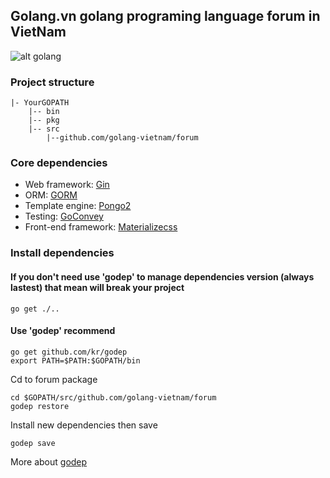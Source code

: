 ## Golang.vn golang programing language forum in VietNam 

 ![alt golang](https://raw.githubusercontent.com/golang-vietnam/forum/master/public/img/logo.jpg "golang programing language")

### Project structure

    |- YourGOPATH
        |-- bin
        |-- pkg
        |-- src
            |--github.com/golang-vietnam/forum

### Core dependencies
- Web framework: [Gin](https://github.com/gin-gonic/gin)
- ORM: [GORM](https://github.com/jinzhu/gorm)
- Template engine: [Pongo2](https://github.com/flosch/pongo2)
- Testing: [GoConvey](http://goconvey.co/)
- Front-end framework: [Materializecss](http://materializecss.com)

### Install dependencies
#### If you don't need use 'godep' to manage dependencies version (always lastest) that mean will break your project
    go get ./..
 
#### Use 'godep' recommend
    
    go get github.com/kr/godep
    export PATH=$PATH:$GOPATH/bin

Cd to forum package
    
    cd $GOPATH/src/github.com/golang-vietnam/forum
    godep restore

Install new dependencies then save

    godep save

More about [godep](https://github.com/tools/godep) 
